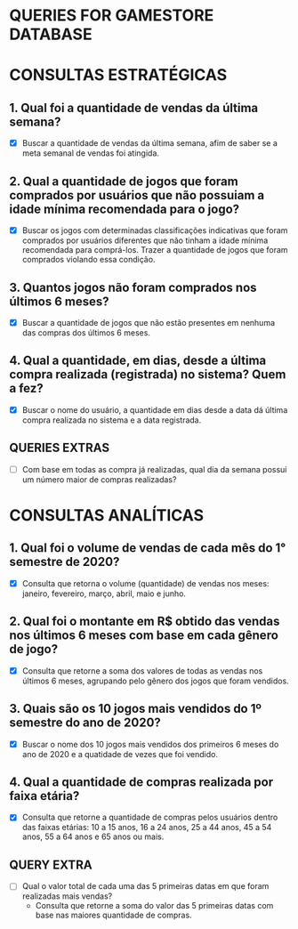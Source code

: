 # QUERIES FOR GAMESTORE DATABASE

# CONSULTAS ESTRATÉGICAS

## 1. Qual foi a quantidade de vendas da última semana?

- [x]  Buscar a quantidade de vendas da última semana, afim de saber se a meta semanal de vendas foi atingida.

## 2. Qual a quantidade de jogos que foram comprados por usuários que não possuiam a idade mínima recomendada para o jogo?

- [x]  Buscar os jogos com determinadas classificações indicativas
que foram comprados por usuários diferentes que não tinham a
idade mínima recomendada para comprá-los. Trazer a quantidade
de jogos que foram comprados violando essa condição.

## 3. Quantos jogos não foram comprados nos últimos 6 meses?

- [x]  Buscar a quantidade de jogos que não estão presentes em nenhuma das compras dos últimos 6 meses.

## 4. Qual a quantidade, em dias, desde a última compra realizada (registrada) no sistema? Quem a fez?

- [x]  Buscar o nome do usuário, a quantidade em dias desde a data dá última compra
realizada no sistema e a data registrada.

## QUERIES EXTRAS

- [ ]  Com base em todas as compra já realizadas, qual
dia da semana possui um número maior de compras
realizadas?

# CONSULTAS ANALÍTICAS

## 1. Qual foi o volume de vendas de cada mês do 1° semestre de 2020?

- [x]  Consulta que retorna o volume (quantidade) de vendas nos meses: janeiro, fevereiro, março, abril, maio e junho.

## 2. Qual foi o montante em R$ obtido das vendas nos últimos 6 meses com base em cada gênero de jogo?

- [x]  Consulta que retorne a soma dos valores de todas as vendas nos últimos 6
meses, agrupando pelo gênero dos jogos que foram vendidos.

## 3. Quais são os 10 jogos mais vendidos do 1º semestre do ano de 2020?

- [x]  Buscar o nome dos 10 jogos mais vendidos dos primeiros 6 meses do ano de 2020 e a quatidade de vezes que foi vendido.

## 4. Qual a quantidade de compras realizada por faixa etária?

- [x]  Consulta que retorne a quantidade de compras pelos usuários dentro das faixas etárias: 10 a 15 anos, 16 a 24 anos, 25 a 44 anos, 45 a 54 anos, 55 a 64 anos e 65 anos ou mais.

## QUERY EXTRA

- [ ]  Qual o valor total de cada uma das 5 primeiras datas em que foram
realizadas mais vendas?
    - Consulta que retorne a soma do valor das 5 primeiras datas com base nas
    maiores quantidade de compras.